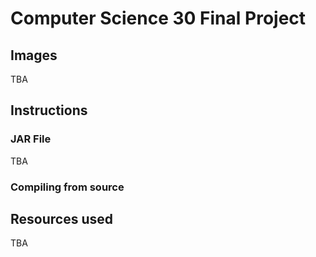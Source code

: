# Computer Science 30 Final Project

## Images

TBA

## Instructions

### JAR File

TBA

### Compiling from source

## Resources used

TBA
